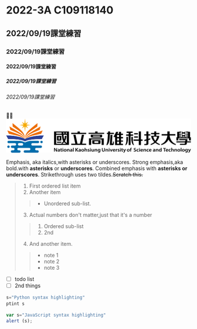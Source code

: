 # 2022-3A C109118140
## 2022/09/19課堂練習
### 2022/09/19課堂練習
#### 2022/09/19課堂練習
##### 2022/09/19課堂練習
###### 2022/09/19課堂練習
🏀🥇
![NKUST](nkust.png "高科大")

Emphasis, aka italics,with asterisks or underscores.
Strong emphasis,aka bold.with **asterisks** or **underscores**.
Combined emphasis with **asterisks or underscores**.
Strikethrough uses two tildes.~~Scratch this.~~

>1. First ordered list item
>2. Another item
   >>* Unordered sub-list.
>3. Actual numbers don't matter,just that it's a number
   >>1. Ordered sub-list
   >>2. 2nd
>4. And another item.
   >>* note 1
   >>* note 2
   >>* note 3


- [ ] todo list
- [ ] 2nd things

```python
s="Python syntax highlighting"
ptint s
```

```js
var s="JavaScript syntax highlighting"
alert (s);
```
